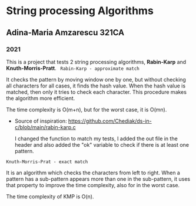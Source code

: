 # String processing Algorithms
## Adina-Maria Amzarescu 321CA
### 2021

This is a project that tests 2 string processing algorithms, **Rabin-Karp** and **Knuth-Morris-Pratt**. 
`` Rabin-Karp - approximate match``

It checks the pattern by moving window one by one, but without checking all characters for all cases, it finds the hash value. When the hash value is matched, then only it tries to check each character. This procedure makes the algorithm more efficient.

The time complexity is O(m+n), but for the worst case, it is O(mn).

* Source of inspiration: https://github.com/Chediak/ds-in-c/blob/main/rabin-karp.c

  I changed the function to match my tests, I added the out file in the header and also
  added the "ok" variable to check if there is at least one pattern. 

``Knuth-Morris-Prat - exact match``

It is an algorithm which checks the characters from left to right. When a pattern has a sub-pattern appears more than one in the sub-pattern, it uses that property to improve the time complexity, also for in the worst case.

The time complexity of KMP is O(n).
